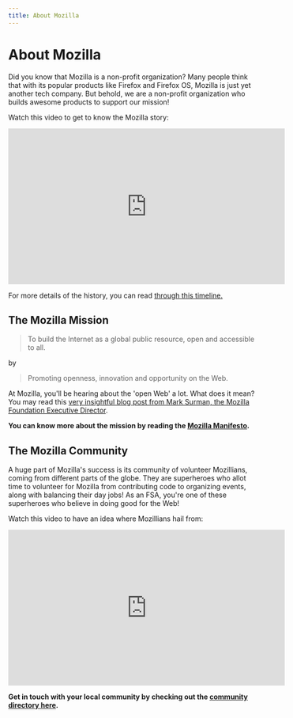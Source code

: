 ```yaml
---
title: About Mozilla
---
```


# About Mozilla

Did you know that Mozilla is a non-profit organization? Many people think that with its popular products like Firefox and Firefox OS, Mozilla is just yet another tech company. But behold, we are a non-profit organization who builds awesome products to support our mission!

Watch this video to get to know the Mozilla story:
<iframe width="560" height="315" src="https://www.youtube.com/embed/kmk43_2dtn0" frameborder="0" allowfullscreen></iframe>

For more details of the history, you can read [through this timeline.](https://www.mozilla.org/en-US/about/history/)

## The Mozilla Mission
>To build the Internet as a global public resource, open and accessible to all.

by

>Promoting openness, innovation and opportunity on the Web.

At Mozilla, you'll be hearing about the 'open Web' a lot. What does it mean? You may read this [very insightful blog post from Mark Surman, the Mozilla Foundation Executive Director](https://blog.mozilla.org/theden/2013/11/20/what-does-mozilla-firefox-mean-when-we-say-open/).

**You can know more about the mission by reading the [Mozilla Manifesto](https://www.mozilla.org/en-US/about/manifesto/).**

## The Mozilla Community

A huge part of Mozilla's success is its community of volunteer Mozillians, coming from different parts of the globe. They are superheroes who allot time to volunteer for Mozilla from contributing code to organizing events, along with balancing their day jobs! As an FSA, you're one of these superheroes who believe in doing good for the Web!

Watch this video to have an idea where Mozillians hail from:
<iframe width="560" height="315" src="https://www.youtube.com/embed/LuyBGkbzTjs" frameborder="0" allowfullscreen></iframe>

**Get in touch with your local community by checking out the [community directory here](https://www.mozilla.org/en-US/contact/communities/).**
